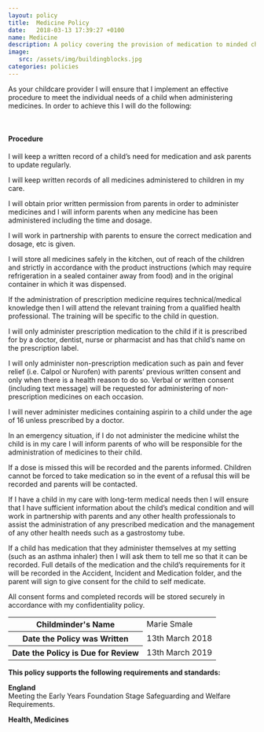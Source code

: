 ```yaml
---
layout: policy
title:  Medicine Policy
date:   2018-03-13 17:39:27 +0100
name: Medicine
description: A policy covering the provision of medication to minded children.
image:
   src: /assets/img/buildingblocks.jpg
categories: policies
---
```


As your childcare provider I will ensure that I implement an effective procedure to meet the individual needs of a child when administering medicines. In order to achieve this I will do the following:

<br>

#### Procedure
I will keep a written record of a child’s need for medication and ask parents to update regularly.

I will keep written records of all medicines administered to children in my care.

I will obtain prior written permission from parents in order to administer medicines and I will inform parents when any medicine has been administered including the time and dosage.

I will work in partnership with parents to ensure the correct medication and dosage, etc is given.

I will store all medicines safely in the kitchen, out of reach of the children and strictly in accordance with the product instructions (which may require refrigeration in a sealed container away from food) and in the original container in which 
it was dispensed.

If the administration of prescription medicine requires technical/medical knowledge then I will attend the relevant training from a qualified health professional. The training will be specific to the child in question.

I will only administer prescription medication to the child if it is prescribed for by a doctor, dentist, nurse or pharmacist and has that child’s name on the prescription label.

I will only administer non-prescription medication such as pain and fever relief (i.e. Calpol or Nurofen) with parents’ previous written consent and only when there is a health reason to do so. Verbal or written consent (including text message) will be requested for administering of non-prescription medicines on each occasion.

I will never administer medicines containing aspirin to a child under the age of 16 unless prescribed by a doctor.

In an emergency situation, if I do not administer the medicine whilst the child is in my care I will inform parents of who will be responsible for the administration of medicines to their child.

If a dose is missed this will be recorded and the parents informed. Children cannot be forced to take medication so in the event of a refusal this will be recorded and parents will be contacted.

If I have a child in my care with long-term medical needs then I will ensure that I have sufficient information about the child’s medical condition and will work in partnership with parents and any other health professionals to assist the administration of any prescribed medication and the management of any other health needs such as a gastrostomy tube.

If a child has medication that they administer themselves at my setting (such as an asthma inhaler) then I will ask them to tell me so that it can be recorded. Full details of the medication and the child’s requirements for it will be recorded in the Accident, Incident and Medication folder, and the parent will sign to give consent for the child to self medicate.

All consent forms and completed records will be stored securely in accordance with my confidentiality policy.

<table class="table table-bordered mt-5 mb-5">
  <tbody>
    <tr>
      <th scope="row">Childminder's Name </th>
      <td>Marie Smale</td>
    </tr>
    <tr>
      <th scope="row">Date the Policy was Written</th>
      <td>13th March 2018</td>
    </tr>
    <tr>
      <th scope="row">Date the Policy is Due for Review</th>
      <td>13th March 2019</td>
    </tr>
  </tbody>
</table>

**This policy supports the following requirements and standards:**

**England**  
   Meeting the Early Years Foundation Stage Safeguarding and Welfare Requirements.  

**Health, Medicines**